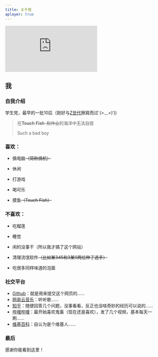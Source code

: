 ```yaml
---
title: 关于我
aplayer: true
---
```


![](https://cat.dorcandy.cn/000pages/api/api-landscape.php)

## 我

### 自我介绍

学生党，最早的一批10后（刚好与[Z世代](https://baike.baidu.com/item/Z%E4%B8%96%E4%BB%A3/20808405)擦肩而过`(*>﹏<*)′))

> 
>在**Touch Fish**-~~和作业~~的海洋中无法自拔
>
> Such a bad boy

### 喜欢：

- 搞电脑~~（简称搞机）~~

- 休闲

- 打游戏

- 喝可乐

- 摸鱼~~（Touch Fish）~~

### 不喜欢：

- 吃榴莲

- 睡觉

- 闲的没事干（所以我才搞了这个网站）

- 清理流氓软件~~（比如某345和3某0两位种子选手）~~

- 吃很多同样味道的泡面

### 社交平台

- [Github](https://github.com/lfhsheng)：就是用来提交这个网页的……
- [网易云音乐](https://music.163.com/#/user/home?id=1855993727)：听听歌……
- [知乎](https://www.zhihu.com/people/ling-feng-han-sheng)：随便回答几个问题，没事看看，反正也没啥奇妙的经历可以说的……
- [哔哩哔哩](https://space.bilibili.com/513762438)：最开始喜欢鬼畜（现在还是喜欢），发了几个视频，基本每天一刷……
- [维基百科](https://zh.wikipedia.org/wiki/User:%E6%B3%A0%E9%A3%8E%E5%AF%92%E5%A3%B0)：自认为是个维基人……

### 最后

感谢你能看到这里！
